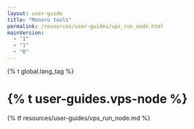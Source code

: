 ```yaml
---
layout: user-guide
title: "Monero tools"
permalink: /resources/user-guides/vps_run_node.html
mainVersion:
  - "1"
  - "1"
  - "0"
---
```

{% t global.lang_tag %}
<h1>{% t user-guides.vps-node %}</h1>
{% tf resources/user-guides/vps_run_node.md %}
